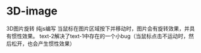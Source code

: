 # 3D-image
3D图片旋转  纯js编写
当鼠标在图片区域按下并移动时，图片会有旋转效果，并具有惯性效果。
text-2解决了text-1中存在的一个小bug（当鼠标点击不运动时，然后松开，也会产生惯性效果）
